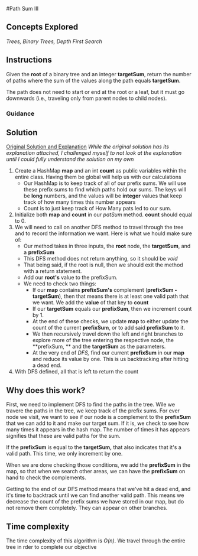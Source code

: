 #Path Sum III

## Concepts Explored
_Trees, Binary Trees, Depth First Search_

## Instructions
Given the **root** of a binary tree and an integer **targetSum**, return the number of paths where the sum of the values along the path equals **targetSum**.

The path does not need to start or end at the root or a leaf, but it must go downwards (i.e., traveling only from parent nodes to child nodes).

### Guidance


## Solution
[Original Solution and Explanation](https://leetcode.com/problems/path-sum-iii/solutions/4274495/beats-100-00-of-users-with-java-easy-dfs-code-o-n-tc-with-explanation/?envType=study-plan-v2&envId=leetcode-75)
_While the original solution has its explanation attached, I challenged myself to not look at the explanation until I could fully understand the solution on my own_

1. Create a HashMap **map** and an int **count** as public variables within the entire class. Having them be global will help us with our calculations
   * Our HashMap is to keep track of all of our prefix sums. We will use these prefix sums to find which paths hold our sums. The keys will be **long** numbers, and the values will be **integer** values that keep track of how many times this number appears
   * Count is to just keep track of How Many pats led to our sum.
3. Initialize both **map** and **count** in our _patSum_ method. **count** should equal to 0.
4. We will need to call on another DFS method to travel through the tree and to record the information we want. Here is what we hould make sure of:
    * Our method takes in three inputs, the **root** node, the **targetSum**, and a **prefixSum**
    * This DFS method does not return anything, so it should be _void_
    * That being said, if the root is null, then we should exit the method with a return statement.
    * Add our **root's** value to the prefixSum.
    * We need to check two things:
      * If our **map** contains **prefixSum's** complement (**prefixSum - targetSum**), then that means there is at least one valid path that we want. We add the **value** of that key to **count**
      * If our **targetSum** equals our **prefixSum**, then we increment count by 1.
      * At the end of these checks, we update **map** to either update the count of the current **prefixSum**, or to add said **prefixSum** to it.
      * We then recursively travel down the left and right branches to explore more of the tree entering the respective node, the **prefixSum, ** and the **targetSum** as the parameters.
      * At the very end of _DFS,_ find our current **prefixSum** in our **map** and reduce its value by one. This is us backtracking after hitting a dead end.
5. With DFS defined, all that is left to return the count


## Why does this work?
First, we need to implement DFS to find the paths in the tree. Wile we travere the paths in the tree, we keep track of the prefix sums. For ever node we visit, we want to see if our node is a complement to the **prefixSum** that we can add to it and make our target sum. If it is, we check to see how many times it appears in the hash map. The number of times it has appears signifies that these are valid paths for the sum.

If the **prefixSum** is equal to the **targetSum,** that also indicates that it's a valid path. This time, we only increment by one.

When we are done checking those conditions, we add the **prefixSum** in the map, so that when we search other areas, we can have the **prefixSum** on hand to check the complements.

Getting to the end of our DFS method means that we've hit a dead end, and it's time to backtrack until we can find another valid path. This means we decrease the count of the prefix sums we have stored in our map, but do not remove them completely. They can appear on other branches.

## Time complexity
The time complexity of this algorithm is _O(n)_. We travel through the entire tree in rder to complete our objective
